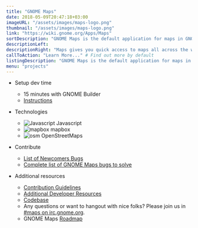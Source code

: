 ```yaml
---
title: "GNOME Maps"
date: 2018-05-09T20:47:18+03:00
imageURL: "/assets/images/maps-logo.png"
thumbnail: "/assets/images/maps-logo.png"
link: "https://wiki.gnome.org/Apps/Maps"
sortDescription: "GNOME Maps is the default application for maps in GNOME which serves millions of people worldwide. It's simple and written in Javascript using the collaborative OpenStreetMap database."
descriptionLeft:
descriptionRight: "Maps gives you quick access to maps all across the world. We use the collaborative OpenStreetMap database, enabling our users to make smaller changes to places and points-of-interests. The map tiles are provided to us by mapbox."
callToAction: "Learn More..." # Find out more by default
listingDescription: "GNOME Maps is the default application for maps in GNOME which serves millions of people worldwide." # The description of the project for the project listing, if no description is provided the content of the sortDescription will be used
menu: "projects"
---
```


* Setup dev time

  - 15 minutes with GNOME Builder
  - [Instructions](https://wiki.gnome.org/Newcomers/BuildGnome)

* Technologies

  - ![Javascript](/assets/images/js.jpg) Javascript
  - ![mapbox](/assets/images/mapbox-logo.jpg) mapbox
  - ![osm](/assets/images/osm-logo.jpg) OpenStreetMaps

* Contribute

  - [List of Newcomers Bugs](https://bugzilla.gnome.org/buglist.cgi?product=gnome-maps&bug_status=UNCONFIRMED&bug_status=NEW&bug_status=ASSIGNED&bug_status=REOPENED&keywords=newcomers&resolution=---&columnlist=component%2Cchangeddate%2Cbug_severity%2Cpriority%2Cshort_desc&order=changeddate%20DESC%2Ccomponent&list_id=64327)
  - [Complete list of GNOME Maps bugs to solve](https://bugzilla.gnome.org/buglist.cgi?quicksearch=product%3A%22gnome-maps%22%20&list_id=88924)

* Additional resources

  - [Contribution Guidelines](https://gitlab.gnome.org/GNOME/gnome-todo/blob/master/doc/CONTRIBUTING.md)
  - [Additional Developer Resources](https://wiki.gnome.org/Apps/Maps/Resources)
  - [Codebase](https://git.gnome.org/)
  - Any questions or want to hangout with nice folks? Please join us in [#maps on irc.gnome.org](irc://irc.gnome.org/%23polari).
  - GNOME Maps [Roadmap](https://wiki.gnome.org/Apps/Maps/Roadmap)
